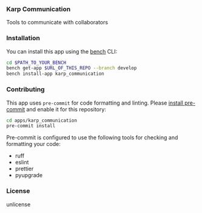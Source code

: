 ### Karp Communication

Tools to communicate with collaborators

### Installation

You can install this app using the [bench](https://github.com/frappe/bench) CLI:

```bash
cd $PATH_TO_YOUR_BENCH
bench get-app $URL_OF_THIS_REPO --branch develop
bench install-app karp_communication
```

### Contributing

This app uses `pre-commit` for code formatting and linting. Please [install pre-commit](https://pre-commit.com/#installation) and enable it for this repository:

```bash
cd apps/karp_communication
pre-commit install
```

Pre-commit is configured to use the following tools for checking and formatting your code:

- ruff
- eslint
- prettier
- pyupgrade

### License

unlicense
